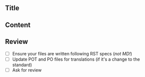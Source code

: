 ## Title

## Content

## Review

- [ ] Ensure your files are written following RST specs (*not MD!*)
- [ ] Update POT and PO files for translations (if it's a change to the standard)
- [ ] Ask for review
